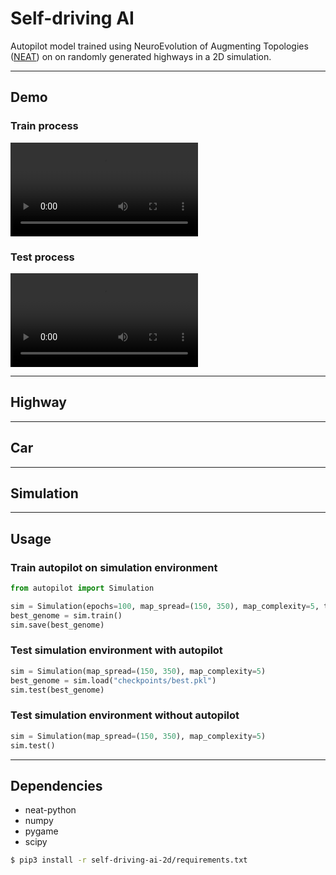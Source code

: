 # Self-driving AI

Autopilot model trained using NeuroEvolution of Augmenting Topologies ([NEAT](https://github.com/Defaultin/car-autopilot/blob/master/papers/neat.pdf)) on on randomly generated highways in a 2D simulation.

---

## Demo

### Train process
![Train process](https://github.com/Defaultin/car-autopilot/blob/master/self-driving-ai-2d/demo/train-demo.mp4)

### Test process
![Train process](https://github.com/Defaultin/car-autopilot/blob/master/self-driving-ai-2d/demo/test-demo.mp4)

---

## Highway

---

## Car

---

## Simulation

---

## Usage

### Train autopilot on simulation environment
```python
from autopilot import Simulation

sim = Simulation(epochs=100, map_spread=(150, 350), map_complexity=5, time_per_map=3000)
best_genome = sim.train()
sim.save(best_genome)
```

### Test simulation environment with autopilot
```python
sim = Simulation(map_spread=(150, 350), map_complexity=5)
best_genome = sim.load("checkpoints/best.pkl")
sim.test(best_genome)
```

### Test simulation environment without autopilot
```python
sim = Simulation(map_spread=(150, 350), map_complexity=5)
sim.test()
```

---

## Dependencies

* neat-python
* numpy
* pygame
* scipy

```bash
$ pip3 install -r self-driving-ai-2d/requirements.txt
```
